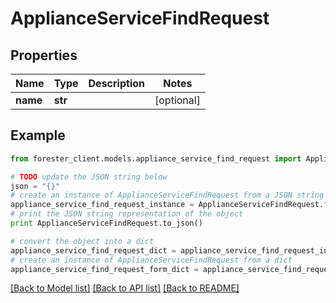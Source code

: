 # ApplianceServiceFindRequest


## Properties

Name | Type | Description | Notes
------------ | ------------- | ------------- | -------------
**name** | **str** |  | [optional] 

## Example

```python
from forester_client.models.appliance_service_find_request import ApplianceServiceFindRequest

# TODO update the JSON string below
json = "{}"
# create an instance of ApplianceServiceFindRequest from a JSON string
appliance_service_find_request_instance = ApplianceServiceFindRequest.from_json(json)
# print the JSON string representation of the object
print ApplianceServiceFindRequest.to_json()

# convert the object into a dict
appliance_service_find_request_dict = appliance_service_find_request_instance.to_dict()
# create an instance of ApplianceServiceFindRequest from a dict
appliance_service_find_request_form_dict = appliance_service_find_request.from_dict(appliance_service_find_request_dict)
```
[[Back to Model list]](../README.md#documentation-for-models) [[Back to API list]](../README.md#documentation-for-api-endpoints) [[Back to README]](../README.md)


